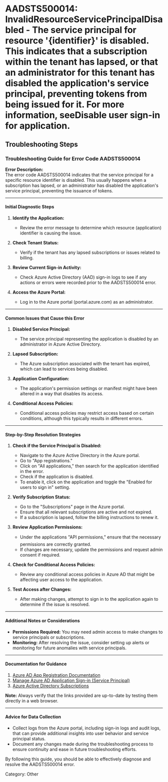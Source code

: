 # AADSTS500014: InvalidResourceServicePrincipalDisabled - The service principal for resource '{identifier}' is disabled. This indicates that a subscription within the tenant has lapsed, or that an administrator for this tenant has disabled the application's service principal, preventing tokens from being issued for it. For more information, seeDisable user sign-in for application.


## Troubleshooting Steps
### Troubleshooting Guide for Error Code AADSTS500014

**Error Description:**  
The error code AADSTS500014 indicates that the service principal for a specific resource identifier is disabled. This usually happens when a subscription has lapsed, or an administrator has disabled the application's service principal, preventing the issuance of tokens.

---

#### Initial Diagnostic Steps

1. **Identify the Application:** 
   - Review the error message to determine which resource (application) identifier is causing the issue.
   
2. **Check Tenant Status:**
   - Verify if the tenant has any lapsed subscriptions or issues related to billing.

3. **Review Current Sign-in Activity:**
   - Check Azure Active Directory (AAD) sign-in logs to see if any actions or errors were recorded prior to the AADSTS500014 error.

4. **Access the Azure Portal:**
   - Log in to the Azure portal (portal.azure.com) as an administrator.

---

#### Common Issues that Cause this Error

1. **Disabled Service Principal:**
   - The service principal representing the application is disabled by an administrator in Azure Active Directory.

2. **Lapsed Subscription:**
   - The Azure subscription associated with the tenant has expired, which can lead to services being disabled.

3. **Application Configuration:**
   - The application's permission settings or manifest might have been altered in a way that disables its access.

4. **Conditional Access Policies:**
   - Conditional access policies may restrict access based on certain conditions, although this typically results in different errors.

---

#### Step-by-Step Resolution Strategies

1. **Check if the Service Principal is Disabled:**
   - Navigate to the Azure Active Directory in the Azure portal.
   - Go to "App registrations."
   - Click on "All applications," then search for the application identified in the error.
   - Check if the application is disabled.
   - To enable it, click on the application and toggle the "Enabled for users to sign in" setting.

2. **Verify Subscription Status:**
   - Go to the "Subscriptions" page in the Azure portal.
   - Ensure that all relevant subscriptions are active and not expired.
   - If a subscription is lapsed, follow the billing instructions to renew it.

3. **Review Application Permissions:**
   - Under the applications "API permissions," ensure that the necessary permissions are correctly granted.
   - If changes are necessary, update the permissions and request admin consent if required.

4. **Check for Conditional Access Policies:**
   - Review any conditional access policies in Azure AD that might be affecting user access to the application.

5. **Test Access after Changes:**
   - After making changes, attempt to sign in to the application again to determine if the issue is resolved.

---

#### Additional Notes or Considerations

- **Permissions Required:** You may need admin access to make changes to service principals or subscriptions.
- **Monitoring:** After resolving the issue, consider setting up alerts or monitoring for future anomalies with service principals.

---

#### Documentation for Guidance

1. [Azure AD App Registration Documentation](https://docs.microsoft.com/en-us/azure/active-directory/develop/quickstart-register-app)
2. [Manage Azure AD Application Sign-in (Service Principal)](https://docs.microsoft.com/en-us/azure/active-directory/develop/howto-manage-apps)
3. [Azure Active Directory Subscriptions](https://docs.microsoft.com/en-us/azure/active-directory/enterprise-users/groups/groups-assign-azure-subscriptions)

**Note:** Always verify that the links provided are up-to-date by testing them directly in a web browser.

---

#### Advice for Data Collection

- Collect logs from the Azure portal, including sign-in logs and audit logs, that can provide additional insights into user behavior and service principal status.
- Document any changes made during the troubleshooting process to ensure continuity and ease in future troubleshooting efforts.

By following this guide, you should be able to effectively diagnose and resolve the AADSTS500014 error.

Category: Other